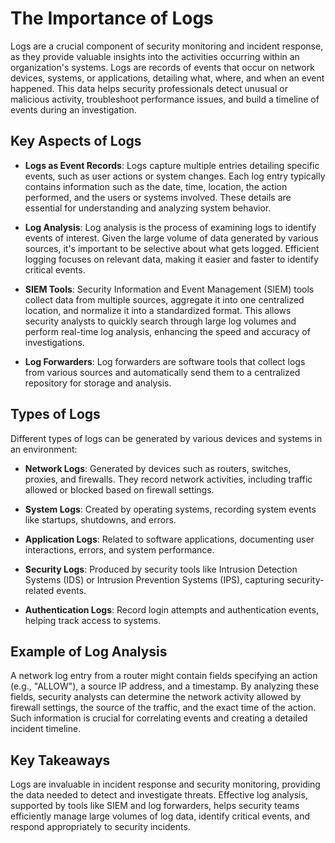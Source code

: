 # The Importance of Logs

Logs are a crucial component of security monitoring and incident response, as they provide valuable insights into the activities occurring within an organization's systems. Logs are records of events that occur on network devices, systems, or applications, detailing what, where, and when an event happened. This data helps security professionals detect unusual or malicious activity, troubleshoot performance issues, and build a timeline of events during an investigation.

## Key Aspects of Logs

- **Logs as Event Records**: Logs capture multiple entries detailing specific events, such as user actions or system changes. Each log entry typically contains information such as the date, time, location, the action performed, and the users or systems involved. These details are essential for understanding and analyzing system behavior.

- **Log Analysis**: Log analysis is the process of examining logs to identify events of interest. Given the large volume of data generated by various sources, it's important to be selective about what gets logged. Efficient logging focuses on relevant data, making it easier and faster to identify critical events.

- **SIEM Tools**: Security Information and Event Management (SIEM) tools collect data from multiple sources, aggregate it into one centralized location, and normalize it into a standardized format. This allows security analysts to quickly search through large log volumes and perform real-time log analysis, enhancing the speed and accuracy of investigations.

- **Log Forwarders**: Log forwarders are software tools that collect logs from various sources and automatically send them to a centralized repository for storage and analysis.

## Types of Logs

Different types of logs can be generated by various devices and systems in an environment:

- **Network Logs**: Generated by devices such as routers, switches, proxies, and firewalls. They record network activities, including traffic allowed or blocked based on firewall settings.
  
- **System Logs**: Created by operating systems, recording system events like startups, shutdowns, and errors.

- **Application Logs**: Related to software applications, documenting user interactions, errors, and system performance.

- **Security Logs**: Produced by security tools like Intrusion Detection Systems (IDS) or Intrusion Prevention Systems (IPS), capturing security-related events.

- **Authentication Logs**: Record login attempts and authentication events, helping track access to systems.

## Example of Log Analysis

A network log entry from a router might contain fields specifying an action (e.g., "ALLOW"), a source IP address, and a timestamp. By analyzing these fields, security analysts can determine the network activity allowed by firewall settings, the source of the traffic, and the exact time of the action. Such information is crucial for correlating events and creating a detailed incident timeline.

## Key Takeaways

Logs are invaluable in incident response and security monitoring, providing the data needed to detect and investigate threats. Effective log analysis, supported by tools like SIEM and log forwarders, helps security teams efficiently manage large volumes of log data, identify critical events, and respond appropriately to security incidents.